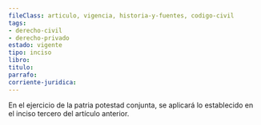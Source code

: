 ```yaml
---
fileClass: articulo, vigencia, historia-y-fuentes, codigo-civil
tags:
- derecho-civil
- derecho-privado
estado: vigente
tipo: inciso
libro:
titulo:
parrafo:
corriente-juridica:
---
```

En el ejercicio de la patria potestad conjunta, se aplicará lo establecido en el inciso tercero del artículo anterior.
